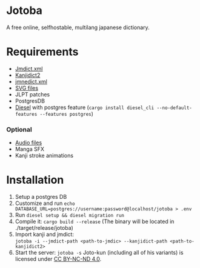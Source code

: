 # Jotoba
A free online, selfhostable, multilang japanese dictionary.

# Requirements
- [Jmdict.xml](https://www.edrdg.org/wiki/index.php/JMdict-EDICT_Dictionary_Project)
- [Kanjidict2](https://www.edrdg.org/wiki/index.php/KANJIDIC_Project)
- [jmnedict.xml](http://www.edrdg.org/enamdict/enamdict_doc.html)
- [SVG files]()
- JLPT patches
- PostgresDB
- [Diesel](https://github.com/diesel-rs/diesel) with postgres feature (`cargo install diesel_cli --no-default-features --features postgres`)

### Optional
- [Audio files](https://github.com/tofugu/japanese-vocabulary-pronunciation-audio/tree/master/lib/ogg)
- Manga SFX
- Kanji stroke animations

# Installation
1. Setup a postgres DB
2. Customize and run `echo DATABASE_URL=postgres://username:password@localhost/jotoba > .env` 
3. Run `diesel setup && diesel migration run`
4. Compile it: `cargo build --release` (The binary will be located in ./target/release/jotoba)
5. Import kanji and jmdict: <br>
`jotoba -i --jmdict-path <path-to-jmdic> --kanjidict-path <path-to-kanjidict2>`
6. Start the server: 
`jotoba -s`
Joto-kun (including all of his variants) is licensed under [CC BY-NC-ND 4.0](https://creativecommons.org/licenses/by-nc-nd/4.0/).
